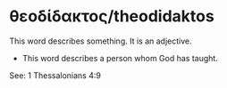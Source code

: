 # θεοδίδακτος/theodidaktos
This word describes something. It is an adjective.

* This word describes a person whom God has taught.

See: 1 Thessalonians 4:9
